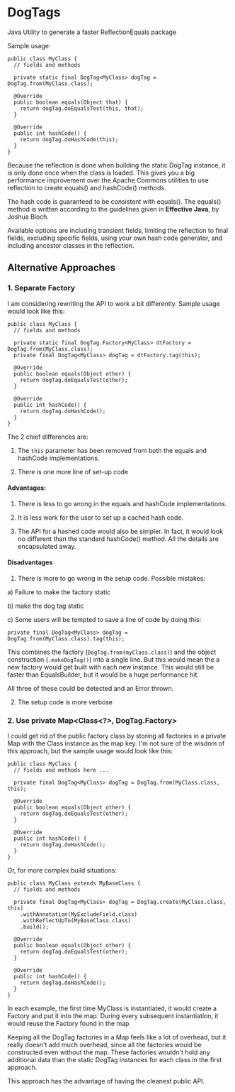 # DogTags
Java Utility to generate a faster ReflectionEquals package

Sample usage:

    public class MyClass {
      // fields and methods
      
      private static final DogTag<MyClass> dogTag = DogTag.from(MyClass.class);
      
      @Override
      public boolean equals(Object that) {
        return dogTag.doEqualsTest(this, that);
      }
      
      @Override
      public int hashCode() {
        return dogTag.doHashCode(this);
      }
    }

Because the reflection is done when building the static DogTag instance, it is only done once when the class is loaded. This gives you a big performance improvement over the Apache Commons utilities to use reflection to create equals() and hashCode() methods.

The hash code is guaranteed to be consistent with equals(). The equals() method is written according to the guidelines given in **Effective Java**, by Joshua Bloch.

Available options are including transient fields, limiting the reflection to final fields, excluding specific fields, using your own hash code generator, and including ancestor classes in the reflection.

## Alternative Approaches

### 1. Separate Factory

I am considering rewriting the API to work a bit differently. Sample usage would look like this:

    public class MyClass {
      // fields and methods
      
      private static final DogTag.Factory<MyClass> dtFactory = DogTag.from(MyClass.class);
      private final DogTag<MyClass> dogTag = dtFactory.tag(this);
      
      @Override
      public boolean equals(Object other) {
        return dogTag.doEqualsTest(other);
      }
      
      @Override
      public int hashCode() {
        return dogTag.doHashCode();
      }
    }

The 2 chief differences are:

1) The `this` parameter has been removed from both the equals and hashCode implementations.

2) There is one more line of set-up code

#### Advantages:

1) There is less to go wrong in the equals and hashCode implementations.

2) It is less work for the user to set up a cached hash code. 

3) The API for a hashed code would also be simpler. In fact, it would look no different than the standard hashCode() method. All the details are encapsulated away.

#### Disadvantages

1) There is more to go wrong in the setup code. Possible mistakes: 

  a) Failure to make the factory static

  b) make the dog tag static

  c) Some users will be tempted to save a line of code by doing this:
  
    private final DogTag<MyClass> dogTag = DogTag.from(MyClass.class).tag(this);
    
This combines the factory (`DogTag.from(myClass.class)`) and the object construction (`.makeDogTag()`) into a single line. But this would mean the a new factory would get built with each new instance. This would still be faster than EqualsBuilder, but it would be a huge performance hit.

All three of these could be detected and an Error thrown.
  
2) The setup code is more verbose

### 2. Use private Map<Class<?>, DogTag.Factory>

I could get rid of the public factory class by storing all factories in a private Map with the Class instance as the map key. I'm not sure of the wisdom of this approach, but the sample usage would look like this:

    public class MyClass {
      // fields and methods here ...
      
      private final DogTag<MyClass> dogTag = DogTag.from(MyClass.class, this);
      
      @Override
      public boolean equals(Object other) {
        return dogTag.doEqualsTest(other);
      }
      
      @Override
      public int hashCode() {
        return dogTag.doHashCode();
      }
    }
    
Or, for more complex build situations:
   
    public class MyClass extends MyBaseClass {
      // fields and methods
      
      private final DogTag<MyClass> dogTag = DogTag.create(MyClass.class, this)
        .withAnnotation(MyExcludeField.class)
        .withReflectUpTo(MyBaseClass.class)
        .build();
      
      @Override
      public boolean equals(Object other) {
        return dogTag.doEqualsTest(other);
      }
      
      @Override
      public int hashCode() {
        return dogTag.doHashCode();
      }
    }

In each example, the first time MyClass is instantiated, it would create a Factory and put it into the map. During every subsequent instantiation, it would reuse the Factory found in the map

Keeping all the DogTag factories in a Map feels like a lot of overhead, but it really doesn't add much overhead, since all the factories would be constructed even without the map. These factories wouldn't hold any additional data than the static DogTag instances for each class in the first approach. 

This approach has the advantage of having the cleanest public API.
